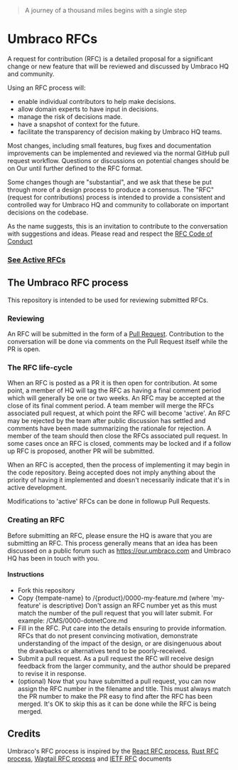 > A journey of a thousand miles begins with a single step

# Umbraco RFCs

A request for contribution (RFC) is a detailed proposal for a significant change or new feature that will be reviewed and discussed by Umbraco HQ and community. 

Using an RFC process will:
* enable individual contributors to help make decisions.
* allow domain experts to have input in decisions.
* manage the risk of decisions made.
* have a snapshot of context for the future.
* facilitate the transparency of decision making by Umbraco HQ teams.

Most changes, including small features, bug fixes and documentation improvements can be implemented and reviewed via the normal GitHub pull request workflow. Questions or discussions on potential changes should be on Our until further defined to the RFC format.

Some changes though are "substantial", and we ask that these be put through more of a design process to produce a consensus.
The "RFC" (request for contributions) process is intended to provide a consistent and controlled way for Umbraco HQ and community to collaborate on important decisions on the codebase.

As the name suggests, this is an invitation to contribute to the conversation with suggestions and ideas. Please read and respect the [RFC Code of Conduct](https://github.com/umbraco/rfcs/blob/master/CODE_OF_CONDUCT.md)

### [See Active RFCs](https://github.com/umbraco/rfcs/pulls)

## The Umbraco RFC process

This repository is intended to be used for reviewing submitted RFCs. 

### Reviewing

An RFC will be submitted in the form of a [Pull Request](https://github.com/umbraco/rfcs/pulls). Contribution to the conversation will be done via comments on the Pull Request itself while the PR is open.

### The RFC life-cycle

When an RFC is posted as a PR it is then open for contribution. At some point, a member of HQ will tag the RFC as having a final comment period which will generally be one or two weeks. An RFC may be accepted at the close of its final comment period. A team member will merge the RFCs associated pull request, at which point the RFC will become 'active'. An RFC may be rejected by the team after public discussion has settled and comments have been made summarizing the rationale for rejection. A member of the team should then close the RFCs associated pull request. In some cases once an RFC is closed, comments may be locked and if a follow up RFC is proposed, another PR will be submitted.

When an RFC is accepted, then the process of implementing it may begin in the code repository. Being accepted does not imply anything about the priority of having it implemented and doesn't necessarily indicate that it's in active development.

Modifications to 'active' RFCs can be done in followup Pull Requests.

### Creating an RFC

Before submitting an RFC, please ensure the HQ is aware that you are submitting an RFC. This process generally means that an idea has been discussed on a public forum such as https://our.umbraco.com and Umbraco HQ has been in touch with you.

#### Instructions

* Fork this repository
* Copy {tempate-name} to /{product}/0000-my-feature.md (where 'my-feature' is descriptive) Don't assign an RFC number yet as this must match the number of the pull request that you will later submit. For example: /CMS/0000-dotnetCore.md
* Fill in the RFC. Put care into the details ensuring to provide information. RFCs that do not present convincing motivation, demonstrate understanding of the impact of the design, or are disingenuous about the drawbacks or alternatives tend to be poorly-received.
* Submit a pull request. As a pull request the RFC will receive design feedback from the larger community, and the author should be prepared to revise it in response.
* (optional) Now that you have submitted a pull request, you can now assign the RFC number in the filename and title. This must always match the PR number to make the PR easy to find after the RFC has been merged. It's OK to skip this as it can be done while the RFC is being merged.

## Credits

Umbraco's RFC process is inspired by the [React RFC process](https://github.com/reactjs/rfcs), [Rust RFC process](https://github.com/rust-lang/rfcs), [Wagtail RFC process](https://github.com/wagtail/rfcs) and [IETF RFC](https://www.ietf.org/standards/rfcs/) documents

